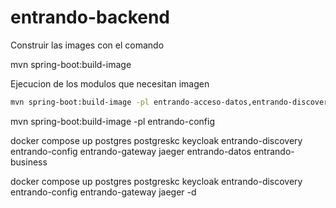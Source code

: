# entrando-backend

Construir las images con el comando

mvn spring-boot:build-image

Ejecucion de los modulos que necesitan imagen

```bash 
mvn spring-boot:build-image -pl entrando-acceso-datos,entrando-discovery,entrando-gateway,entrando-business,entrando-config
```

mvn spring-boot:build-image -pl entrando-config



docker compose up postgres postgreskc keycloak entrando-discovery entrando-config entrando-gateway jaeger entrando-datos entrando-business 

docker compose up postgres postgreskc keycloak entrando-discovery entrando-config entrando-gateway jaeger -d
